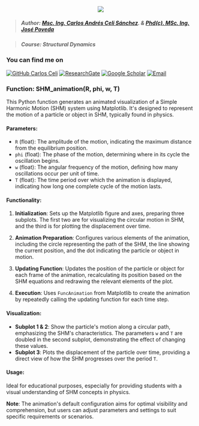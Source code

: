<div align="center">
    <img src="https://github.com/Normando1945/Normando1945.github.io/assets/62081230/1ac0bf1d-67cd-43f6-87b0-141417a606db">
</div>

>##### Author:                 [Msc. Ing. Carlos Andrés Celi Sánchez](https://www.researchgate.net/profile/Carlos-Celi). & [Phd(c). MSc. Ing. José Poveda](https://www.torrefuerte.com)

>##### Course:                 Structural Dynamics


### **You can find me on**
[![GitHub Carlos Celi](https://img.shields.io/github/followers/Normando1945?label=follow&style=social)](https://github.com/Normando1945)
[![ResearchGate](https://img.shields.io/badge/-ResearchGate-00CCBB?style=social&logo=researchgate)](https://www.researchgate.net/profile/Carlos-Celi)
[![Google Scholar](https://img.shields.io/badge/-Google%20Scholar-4285F4?style=social&logo=google)](https://scholar.google.com.ec/citations?hl=es&user=yR4Gz7kAAAAJ)
<a href="Carlos Celi:normando1945@gmail.com"><img alt="Email" src="https://img.shields.io/badge/Email-normando1945@gmail.com-blue?style=flat&logo=gmail"></a>

### Function: SHM_animation(R, phi, w, T)

This Python function generates an animated visualization of a Simple Harmonic Motion (SHM) system using Matplotlib. It's designed to represent the motion of a particle or object in SHM, typically found in physics.

#### Parameters:
- `R` (float): The amplitude of the motion, indicating the maximum distance from the equilibrium position.
- `phi` (float): The phase of the motion, determining where in its cycle the oscillation begins.
- `w` (float): The angular frequency of the motion, defining how many oscillations occur per unit of time.
- `T` (float): The time period over which the animation is displayed, indicating how long one complete cycle of the motion lasts.

#### Functionality:
1. **Initialization**: Sets up the Matplotlib figure and axes, preparing three subplots. The first two are for visualizing the circular motion in SHM, and the third is for plotting the displacement over time.

2. **Animation Preparation**: Configures various elements of the animation, including the circle representing the path of the SHM, the line showing the current position, and the dot indicating the particle or object in motion.

3. **Updating Function**: Updates the position of the particle or object for each frame of the animation, recalculating its position based on the SHM equations and redrawing the relevant elements of the plot.

4. **Execution**: Uses `FuncAnimation` from Matplotlib to create the animation by repeatedly calling the updating function for each time step.

#### Visualization:
- **Subplot 1 & 2**: Show the particle's motion along a circular path, emphasizing the SHM's characteristics. The parameters `w` and `T` are doubled in the second subplot, demonstrating the effect of changing these values.
- **Subplot 3**: Plots the displacement of the particle over time, providing a direct view of how the SHM progresses over the period `T`.

#### Usage:
Ideal for educational purposes, especially for providing students with a visual understanding of SHM concepts in physics.

**Note**: The animation's default configuration aims for optimal visibility and comprehension, but users can adjust parameters and settings to suit specific requirements or scenarios.
